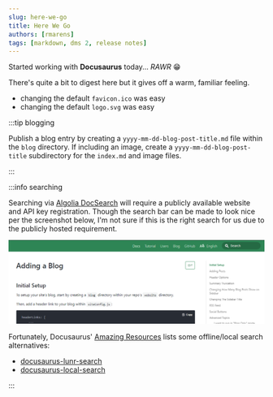 ```yaml
---
slug: here-we-go
title: Here We Go
authors: [rmarens]
tags: [markdown, dms 2, release notes]
---
```


Started working with **Docusaurus** today... *RAWR* :grin:

There's quite a bit to digest here but it gives off a warm, familiar feeling.

- changing the default `favicon.ico` was easy
- changing the default `logo.svg` was easy

:::tip blogging

Publish a blog entry by creating a `yyyy-mm-dd-blog-post-title.md` file within the `blog` directory. If including an image, create a `yyyy-mm-dd-blog-post-title` subdirectory for the `index.md` and image files.

:::

:::info searching

Searching via [Algolia DocSearch](https://community.algolia.com/docsearch/) will require a publicly available website and API key registration. Though the search bar can be made to look nice per the screenshot below, I'm not sure if this is the right search for us due to the publicly hosted requirement.

![Docusaurus Plushie](./searchbar.png)

Fortunately, Docusaurus' [Amazing Resources](https://docusaurus.io/community/resources) lists some offline/local search alternatives:

- [docusaurus-lunr-search](https://www.npmjs.com/package/docusaurus-lunr-search)
- [docusaurus-local-search](https://github.com/cmfcmf/docusaurus-search-local)

:::
